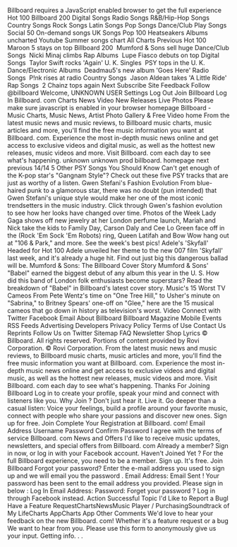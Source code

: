 Billboard requires a JavaScript enabled browser to get the full experience Hot 100 Billboard 200 Digital Songs Radio Songs R&B/Hip-Hop Songs Country Songs Rock Songs Latin Songs Pop Songs Dance/Club Play Songs Social 50 On-demand songs UK Songs Pop 100 Heatseakers Albums uncharted Youtube Summer songs chart All Charts Previous Hot 100  Maroon 5 stays on top Billboard 200  Mumford & Sons sell huge Dance/Club Songs  Nicki Minaj climbs Rap Albums  Lupe Fiasco debuts on top Digital Songs  Taylor Swift rocks 'Again' U. K. Singles  PSY tops in the U. K. Dance/Electronic Albums  Deadmau5's new album 'Goes Here' Radio Songs  P!nk rises at radio Country Songs  Jason Aldean takes 'A Little Ride' Rap Songs  2 Chainz tops again Next Subscribe Site Feedback Follow @billboard Welcome, UNKNOWN USER Settings Log Out Join Billboard Log In Billboard. com Charts News Video New Releases Live Photos Please make sure javascript is enabled in your browser homepage Billboard - Music Charts, Music News, Artist Photo Gallery & Free Video home From the latest music news and music reviews, to Billboard music charts, music articles and more, you'll find the free music information you want at Billboard. com. Experience the most in-depth music news online and get access to exclusive videos and digital music, as well as the hottest new releases, music videos and more. Visit Billboard. com each day to see what's happening. unknown unknown prod billboard. homepage next previous 14/14 5 Other PSY Songs You Should Know Can't get enough of the K-pop star's "Gangnam Style"? Check out these five PSY tracks that are just as worthy of a listen. Gwen Stefani's Fashion Evolution From blue-haired punk to a glamorous star, there was no doubt (pun intended) that Gwen Stefani's unique style would make her one of the most iconic trendsetters in the music industry. Click through Gwen's fashion evolution to see how her looks have changed over time. Photos of the Week Lady Gaga shows off new jewelry at her London perfume launch, Mariah and Nick take the kids to Family Day, Carson Daly and Cee Lo Green face off in the (Rock 'Em Sock 'Em Robots) ring, Queen Latifah and Bow Wow hang out at "106 & Park," and more. See the week's best pics! Adele's 'Skyfall' Headed for Hot 100 Adele unveiled her theme to the new 007 film 'Skyfall' last week, and it's already a huge hit. Find out just big this dangerous ballad will be. Mumford & Sons: The Billboard Cover Story Mumford & Sons' "Babel" earned the biggest debut of any album this year in the U. S. How did this band of London folk enthusiasts become superstars? Read the breakdown of "Babel" in Billboard's latest cover story. Music's 15 Worst TV Cameos From Pete Wentz's time on "One Tree Hill," to Usher's minute on "Sabrina," to Britney Spears' one-off on "Glee," here are the 15 musical cameos that go down in history as television's worst. Video Connect with Twitter Facebook Email About Billboard Billboard Magazine Mobile Events RSS Feeds Advertising Developers Privacy Policy Terms of Use Contact Us Reprints Follow Us on Twitter Sitemap FAQ Newsletter Shop Lyrics © Billboard. All rights reserved. Portions of content provided by Rovi Corporation. © Rovi Corporation. From the latest music news and music reviews, to Billboard music charts, music articles and more, you'll find the free music information you want at Billboard. com. Experience the most in-depth music news online and get access to exclusive videos and digital music, as well as the hottest new releases, music videos and more. Visit Billboard. com each day to see what's happening. Thanks For Joining Billboard Log in to create your profile, speak your mind and connect with listeners like you. Why Join ? Don't just hear it. Live it. Go deeper than a casual listen: Voice your feelings, build a profile around your favorite music, connect with people who share your passions and discover new ones. Sign up for free. Join Complete Your Registration at Billboard. com! Email Address Username Password Confirm Password I agree with the terms of service Billboard. com News and Offers I'd like to receive music updates, newsletters, and special offers from Billboard. com Already a member? Sign in now, or log in with your Facebook account. Haven't Joined Yet ? For the full Billboard experience, you need to be a member. Sign up. It's free. Join Billboard Forgot your password? Enter the e-mail address you used to sign up and we will email you the password . Email Address: Email Sent ! Your password has been sent to the email address you provided. Please sign in below : Log In Email Address: Password: Forget your password ? Log in through Facebook instead. Action Successful Topic I'd Like to Report a BugI Have a Feature RequestChartsNewsMusic Player / PurchasingSoundtrack of My LifeCharts AppCharts App Other Comments We'd love to hear your feedback on the new Billboard. com! Whether it's a feature request or a bug We want to hear from you. Please use this form to anonymously give us your input. Getting info. . .